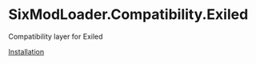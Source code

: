 # SixModLoader.Compatibility.Exiled
Compatibility layer for Exiled

[Installation](https://sixmodloader.github.io/articles/migration-guide.html#migrating-from-exiled-20)